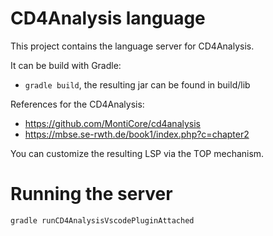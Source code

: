 # CD4Analysis language
This project contains the language server for CD4Analysis.

It can be build with Gradle:
- `gradle build`, the resulting jar can be found in build/lib

References for the CD4Analysis:
- https://github.com/MontiCore/cd4analysis
- https://mbse.se-rwth.de/book1/index.php?c=chapter2

You can customize the resulting LSP via the TOP mechanism.

# Running the server
`gradle runCD4AnalysisVscodePluginAttached`